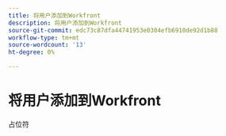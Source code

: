 ```yaml
---
title: 将用户添加到Workfront
description: 将用户添加到Workfront
source-git-commit: edc73c87dfa44741953e0304efb6910de92d1b88
workflow-type: tm+mt
source-wordcount: '13'
ht-degree: 0%

---
```


# 将用户添加到Workfront

占位符

